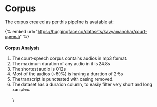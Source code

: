 # Corpus

The corpus created as per this pipeline is available at:

{% embed url="https://huggingface.co/datasets/kavyamanohar/court-speech" %}

#### Corpus Analysis

1. The court-speech corpus contains audios in mp3 format.
2. The maximum duration of any audio in it is 24.8s
3. The shortest audio is 0.12s
4. Most of the audios (\~60%)  is having a duration of 2-5s
5. The transcript is punctuated with casing removed.
6. The dataset has a duration column, to easily filter very short and long samples.\
   \
   \




